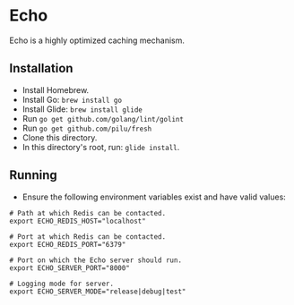 # Echo
Echo is a highly optimized caching mechanism.

## Installation
* Install Homebrew.
* Install Go: `brew install go`
* Install Glide: `brew install glide`
* Run `go get github.com/golang/lint/golint`
* Run `go get github.com/pilu/fresh`
* Clone this directory.
* In this directory's root, run: `glide install`.

## Running
* Ensure the following environment variables exist and have valid values:
```shell
# Path at which Redis can be contacted.
export ECHO_REDIS_HOST="localhost"

# Port at which Redis can be contacted.
export ECHO_REDIS_PORT="6379"

# Port on which the Echo server should run.
export ECHO_SERVER_PORT="8000"

# Logging mode for server.
export ECHO_SERVER_MODE="release|debug|test"
```
